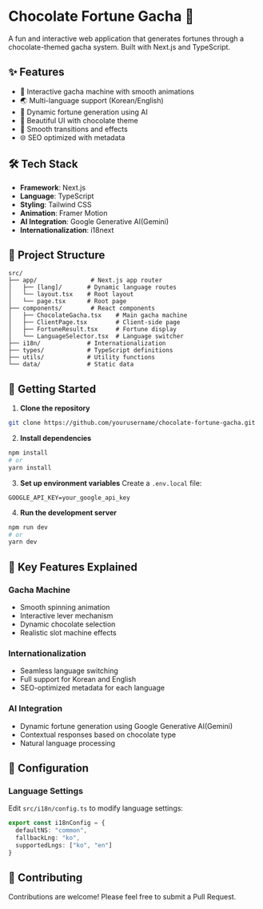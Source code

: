 # Chocolate Fortune Gacha 🍫

A fun and interactive web application that generates fortunes through a chocolate-themed gacha system. Built with Next.js and TypeScript.

## ✨ Features

- 🎰 Interactive gacha machine with smooth animations
- 🌏 Multi-language support (Korean/English)
- 🎯 Dynamic fortune generation using AI
- 🎨 Beautiful UI with chocolate theme
- 🔄 Smooth transitions and effects
- 🌐 SEO optimized with metadata

## 🛠️ Tech Stack

- **Framework**: Next.js
- **Language**: TypeScript
- **Styling**: Tailwind CSS
- **Animation**: Framer Motion
- **AI Integration**: Google Generative AI(Gemini)
- **Internationalization**: i18next

## 📁 Project Structure

```
src/
├── app/               # Next.js app router
│   ├── [lang]/       # Dynamic language routes
│   └── layout.tsx    # Root layout
│   └── page.tsx      # Root page
├── components/        # React components
│   ├── ChocolateGacha.tsx    # Main gacha machine
│   ├── ClientPage.tsx        # Client-side page
│   ├── FortuneResult.tsx     # Fortune display
│   └── LanguageSelector.tsx  # Language switcher
├── i18n/             # Internationalization
├── types/            # TypeScript definitions
├── utils/            # Utility functions
└── data/             # Static data
```

## 🚀 Getting Started

1. **Clone the repository**
```bash
git clone https://github.com/yourusername/chocolate-fortune-gacha.git
```

2. **Install dependencies**
```bash
npm install
# or
yarn install
```

3. **Set up environment variables**
Create a `.env.local` file:
```env
GOOGLE_API_KEY=your_google_api_key
```

4. **Run the development server**
```bash
npm run dev
# or
yarn dev
```

## 🌟 Key Features Explained

### Gacha Machine
- Smooth spinning animation
- Interactive lever mechanism
- Dynamic chocolate selection
- Realistic slot machine effects

### Internationalization
- Seamless language switching
- Full support for Korean and English
- SEO-optimized metadata for each language

### AI Integration
- Dynamic fortune generation using Google Generative AI(Gemini)
- Contextual responses based on chocolate type
- Natural language processing

## 🔧 Configuration

### Language Settings
Edit `src/i18n/config.ts` to modify language settings:
```typescript
export const i18nConfig = {
  defaultNS: "common",
  fallbackLng: "ko",
  supportedLngs: ["ko", "en"]
}
```

## 🤝 Contributing

Contributions are welcome! Please feel free to submit a Pull Request.
